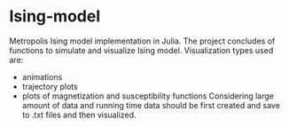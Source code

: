 # Ising-model
Metropolis Ising model implementation in Julia.
The project concludes of functions to simulate and visualize Ising model. Visualization types used are:
* animations
* trajectory plots
* plots of magnetization and susceptibility functions 
Considering large amount of data and running time data should be first created and save to .txt files and then visualized.
